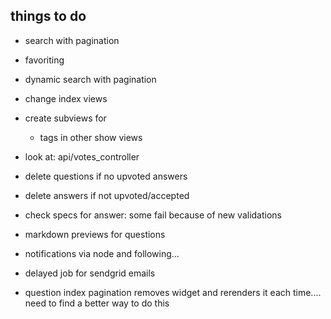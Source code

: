 things to do
----
- search with pagination

- favoriting
- dynamic search with pagination
- change index views
- create subviews for
  - tags in other show views
- look at: api/votes_controller
- delete questions if no upvoted answers
- delete answers if not upvoted/accepted
- check specs for answer: some fail because of new validations
- markdown previews for questions
- notifications via node and following...
- delayed job for sendgrid emails
- question index pagination removes widget and rerenders it each time.... need to find a better way to do this

